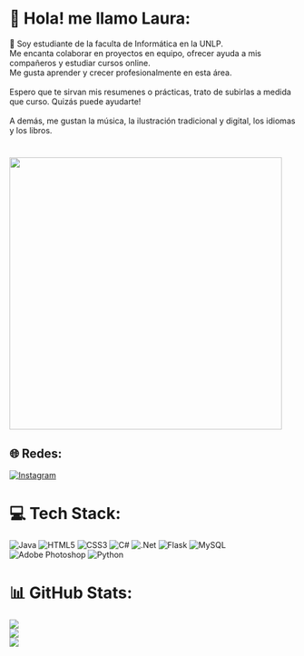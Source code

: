 # 💫 Hola! me llamo Laura:
🔭 Soy estudiante de la faculta de Informática en la UNLP.<br>Me encanta colaborar en proyectos en equipo, ofrecer ayuda a mis compañeros y estudiar cursos online. <br>Me gusta aprender y crecer profesionalmente en esta área. <br><br>Espero que te sirvan mis resumenes o prácticas, trato de subirlas a medida que curso. Quizás puede ayudarte!<br><br>A demás, me gustan la música, la ilustración tradicional y digital, los idiomas y los libros. <br>

# <img src="https://giphy.com/embed/1AHojbQkAcBOhEZWjz" width="480" height="480" frameBorder="0" class="giphy-embed" />

## 🌐 Redes:
[![Instagram](https://img.shields.io/badge/Instagram-%23E4405F.svg?logo=Instagram&logoColor=white)](https://instagram.com/mlaulw) 

# 💻 Tech Stack:
![Java](https://img.shields.io/badge/java-%23ED8B00.svg?style=for-the-badge&logo=openjdk&logoColor=white) ![HTML5](https://img.shields.io/badge/html5-%23E34F26.svg?style=for-the-badge&logo=html5&logoColor=white) ![CSS3](https://img.shields.io/badge/css3-%231572B6.svg?style=for-the-badge&logo=css3&logoColor=white) ![C#](https://img.shields.io/badge/c%23-%23239120.svg?style=for-the-badge&logo=csharp&logoColor=white) ![.Net](https://img.shields.io/badge/.NET-5C2D91?style=for-the-badge&logo=.net&logoColor=white) ![Flask](https://img.shields.io/badge/flask-%23000.svg?style=for-the-badge&logo=flask&logoColor=white) ![MySQL](https://img.shields.io/badge/mysql-%2300000f.svg?style=for-the-badge&logo=mysql&logoColor=white) ![Adobe Photoshop](https://img.shields.io/badge/adobe%20photoshop-%2331A8FF.svg?style=for-the-badge&logo=adobe%20photoshop&logoColor=white) ![Python](https://img.shields.io/badge/python-3670A0?style=for-the-badge&logo=python&logoColor=ffdd54)
# 📊 GitHub Stats:
![](https://github-readme-stats.vercel.app/api?username=Lala-lg&theme=omni&hide_border=false&include_all_commits=false&count_private=false)<br/>
![](https://github-readme-streak-stats.herokuapp.com/?user=Lala-lg&theme=omni&hide_border=false)<br/>
![](https://github-readme-stats.vercel.app/api/top-langs/?username=Lala-lg&theme=omni&hide_border=false&include_all_commits=false&count_private=false&layout=compact)

<!-- Proudly created with GPRM ( https://gprm.itsvg.in ) -->
